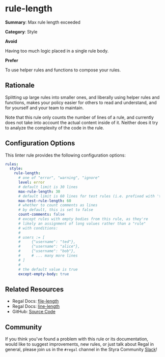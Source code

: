 # rule-length

**Summary**: Max rule length exceeded

**Category**: Style

**Avoid**

Having too much logic placed in a single rule body.

**Prefer**

To use helper rules and functions to compose your rules.

## Rationale

Splitting up large rules into smaller ones, and liberally using helper rules and functions, makes your policy easier for
others to read and understand, and for yourself and your team to maintain.

Note that this rule only counts the number of lines of a rule, and currently does not take into account the actual
content inside of it. Neither does it try to analyze the complexity of the code in the rule.

## Configuration Options

This linter rule provides the following configuration options:

```yaml
rules:
  style:
    rule-length:
      # one of "error", "warning", "ignore"
      level: error
      # default limit is 30 lines
      max-rule-length: 30
      # default limit is 60 lines for test rules (i.e. prefixed with 'test_')
      max-test-rule-length: 60
      # whether to count comments as lines
      # by default, this is set to false
      count-comments: false
      # except rules with empty bodies from this rule, as they're
      # likely an assignment of long values rather than a "rule"
      # with conditions:
      #
      # users := [
      #     {"username": "ted"},
      #     {"username": "alice"},
      #     {"username": "bob"},
      #     # ... many more lines
      # ]
      #
      # the default value is true
      except-empty-body: true
```

## Related Resources

- Regal Docs: [file-length](https://docs.styra.com/regal/rules/style/file-length)
- Regal Docs: [line-length](https://docs.styra.com/regal/rules/style/line-length)
- GitHub: [Source Code](https://github.com/open-policy-agent/regal/blob/main/bundle/regal/rules/style/rule-length/rule_length.rego)

## Community

If you think you've found a problem with this rule or its documentation, would like to suggest improvements, new rules,
or just talk about Regal in general, please join us in the `#regal` channel in the Styra Community
[Slack](https://inviter.co/styra)!
